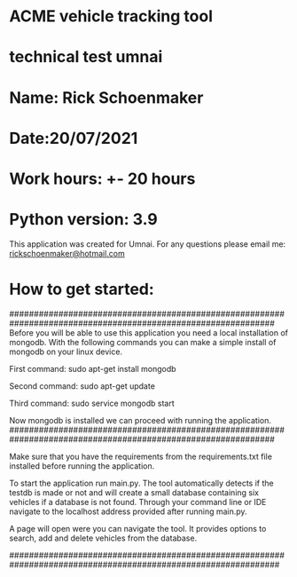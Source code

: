 # ACME vehicle tracking tool
# technical test umnai
# Name: Rick Schoenmaker
# Date:20/07/2021
# Work hours: +- 20 hours
# Python version: 3.9



This application was created for Umnai.
For any questions please email me: rickschoenmaker@hotmail.com





# How to get started:

##############################################################################################################
Before you will be able to use this application you need a local installation of mongodb.
With the following commands you can make a simple install of mongodb on your linux device.

First command:
sudo apt-get install mongodb

Second command:
sudo apt-get update

Third command:
sudo service mongodb start

Now mongodb is installed we can proceed with running the application.
##############################################################################################################


Make sure that you have the requirements from the requirements.txt file installed before running the application.


To start the application run main.py. The tool automatically detects if the testdb is made or not and will create a small database containing six vehicles if a database is not found.
Through your command line or IDE navigate to the localhost address provided after running main.py.

A page will open were you can navigate the tool. It provides options to search, add and delete vehicles from the database.

###############################################################################################################
